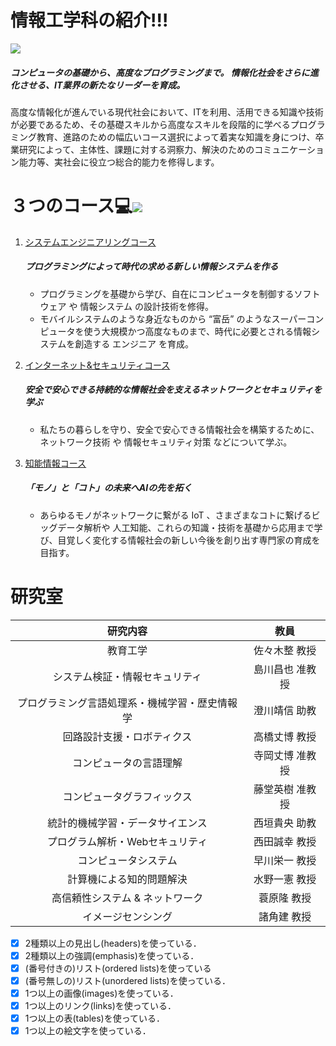 # 情報工学科の紹介!!!
![](https://file%2B.vscode-resource.vscode-cdn.net/Users/takekouya/Desktop/literacy/clb2-2-G284752022/logo.png?version%3D1652693914378)
<!-- Markdown記法を使って学科の紹介ページを作る -->
##### コンピュータの基礎から、高度なプログラミングまで。 情報化社会をさらに進化させる、IT業界の新たなリーダーを育成。

高度な情報化が進んでいる現代社会において、ITを利用、活用できる知識や技術が必要であるため、その基礎スキルから高度なスキルを段階的に学べるプログラミング教育、進路のための幅広いコース選択によって着実な知識を身につけ、卒業研究によって、主体性、課題に対する洞察力、解決のためのコミュニケーション能力等、実社会に役立つ総合的能力を修得します。

# ３つのコース💻![](https://feng.takushoku-u.ac.jp/albums/abm00004330.jpg)
1. [システムエンジニアリングコース](https://feng.takushoku-u.ac.jp/composition/cs.html#anchor01)
   ##### プログラミングによって時代の求める新しい情報システムを作る
   - プログラミングを基礎から学び、自在にコンピュータを制御するソフトウェア や 情報システム の設計技術を修得。
   - モバイルシステムのような身近なものから “富岳” のようなスーパーコンピュータを使う大規模かつ高度なものまで、時代に必要とされる情報システムを創造する エンジニア を育成。
1. [インターネット&セキュリティコース](https://feng.takushoku-u.ac.jp/composition/cs.html#anchor02)
   ##### 安全で安心できる持続的な情報社会を支えるネットワークとセキュリティを学ぶ
   - 私たちの暮らしを守り、安全で安心できる情報社会を構築するために、 ネットワーク技術 や 情報セキュリティ対策 などについて学ぶ。

1. [知能情報コース](https://feng.takushoku-u.ac.jp/composition/cs.html#anchor03)
   ##### 「モノ」と「コト」の未来へAIの先を拓く
   - あらゆるモノがネットワークに繋がる IoT 、さまざまなコトに繋げるビッグデータ解析や 人工知能、これらの知識・技術を基礎から応用まで学び、目覚しく変化する情報社会の新しい今後を創り出す専門家の育成を目指す。

# 研究室
|研究内容|教員|
|:---:|:---:|
|教育工学|佐々木整 教授|
|システム検証・情報セキュリティ|島川昌也 准教授|
|プログラミング言語処理系・機械学習・歴史情報学|澄川靖信 助教|
|回路設計支援・ロボティクス|高橋丈博 教授|
|コンピュータの言語理解|寺岡丈博 准教授|
|コンピュータグラフィックス|藤堂英樹 准教授|
|統計的機械学習・データサイエンス|西垣貴央 助教|
|プログラム解析・Webセキュリティ|西田誠幸 教授|
|コンピュータシステム|早川栄一 教授|
|計算機による知的問題解決|水野一憲 教授|
|高信頼性システム & ネットワーク|蓑原隆 教授|
|イメージセンシング|諸角建 教授|



<!-- この部分より上に記述を追加して下のチェックボックスで確認する -->
- [x] 2種類以上の見出し(headers)を使っている．
- [x] 2種類以上の強調(emphasis)を使っている．
- [x] (番号付きの)リスト(ordered lists)を使っている
- [x] (番号無しの)リスト(unordered lists)を使っている．
- [x] 1つ以上の画像(images)を使っている．
- [x] 1つ以上のリンク(links)を使っている．
- [x] 1つ以上の表(tables)を使っている．
- [x] 1つ以上の絵文字を使っている．